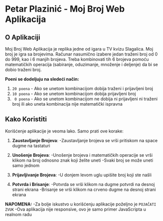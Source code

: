 Petar Plazinić - Moj Broj Web Aplikacija
========================================

## O Aplikaciji

Moj Broj Web Aplikacija je replika jedne od igara u TV kvizu Slagalica. 
Moj broj je igra sa brojevima. Računar nasumično izabere jedan traženi 
broj od 0 do 999, kao i 6 manjih brojeva. Treba kombinovati tih 6 brojeva 
pomoću matematičkih operacija (sabiranje, oduzimanje, množenje i deljenje) 
da bi se dobio traženi broj. 

**Poeni se dodeljuju na sledeći način:**
   1. `20 poena` - Ako se unetom kombinacijom dobija traženi i prijavljeni broj
   2. `10 poena` - Ako se unetom kombinacijom dobija prijavljeni broj
   2. ` 0 poena` - Ako se unetom kombinacijom ne dobija ni prijavljeni ni 
               traženi broj ili ako uneta kombinacija nije matematički ispravna

## Kako Koristiti

Korišćenje aplikacije je veoma lako. Samo prati ove korake:

 1. **Zaustavljanje Brojeva**:
      -Zaustavljanje brojeva se vrši pritiskom na space dugme na tastaturi

 2. **Unošenje Brojeva**:
      -Unošenje brojeva i matematičkih operacije se vrši klikom na broj
       odnosno znak koji želite uneti
      -Svaki broj se može uneti samo jednom

 3. **Prijavljivanje Brojeva**:
      -U donjem levom uglu upišite broj koji ste našli

 4. **Potvrda i Brisanje**:
      -Potvrda se vrši klikom na dugme potvrdi na desnoj strani ekrana
      -Brisanje se vrši klikom na crveno dugme na desnoj strani ekrana

**NAPOMENA:** 
     -Za bolje iskustvo u korišćenju aplikacije poželjno je `POJAČATI ZVUK`
     -Ova aplikacija nije responsive, ovo je samo primer JavaScripta u realnom radu
